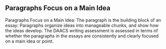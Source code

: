 ## Paragraphs Focus on a Main Idea

Paragraphs Focus on a Main Idea: The paragraph is the building block of an essay: Paragraphs organize ideas into manageable chunks, and show how the ideas develop. The DAACS writing assessment is assessed in terms of whether the paragraphs in the essays are consistently and clearly focused on a main idea or point. 
